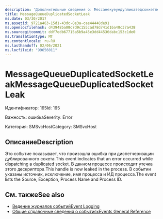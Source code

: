 ```yaml
---
description: 'Дополнительные сведения о: Мессажекуеуедупликатедсоккетлеак'
title: MessageQueueDuplicatedSocketLeak
ms.date: 03/30/2017
ms.assetid: 9721a463-15d1-43dc-8e3a-cae44448de91
ms.openlocfilehash: d439485a00c7d9c155cad78d741d16a40c37a438
ms.sourcegitcommit: ddf7edb67715a5b9a45e3dd44536dabc153c1de0
ms.translationtype: MT
ms.contentlocale: ru-RU
ms.lasthandoff: 02/06/2021
ms.locfileid: "99656011"
---
```

# <a name="messagequeueduplicatedsocketleak"></a><span data-ttu-id="e28ab-103">MessageQueueDuplicatedSocketLeak</span><span class="sxs-lookup"><span data-stu-id="e28ab-103">MessageQueueDuplicatedSocketLeak</span></span>

<span data-ttu-id="e28ab-104">Идентификатор: 165</span><span class="sxs-lookup"><span data-stu-id="e28ab-104">Id: 165</span></span>  
  
 <span data-ttu-id="e28ab-105">Важность: ошибка</span><span class="sxs-lookup"><span data-stu-id="e28ab-105">Severity: Error</span></span>  
  
 <span data-ttu-id="e28ab-106">Категория: SMSvcHost</span><span class="sxs-lookup"><span data-stu-id="e28ab-106">Category: SMSvcHost</span></span>  
  
## <a name="description"></a><span data-ttu-id="e28ab-107">Описание</span><span class="sxs-lookup"><span data-stu-id="e28ab-107">Description</span></span>  

 <span data-ttu-id="e28ab-108">Это событие показывает, что произошла ошибка при диспетчеризации дублированного сокета.</span><span class="sxs-lookup"><span data-stu-id="e28ab-108">This event indicates that an error occurred while dispatching a duplicated socket.</span></span> <span data-ttu-id="e28ab-109">В данном процессе происходит утечка этого дескриптора.</span><span class="sxs-lookup"><span data-stu-id="e28ab-109">This handle is now leaked in the process.</span></span> <span data-ttu-id="e28ab-110">В событии указаны источник, исключение, имя процесса и ИД процесса.</span><span class="sxs-lookup"><span data-stu-id="e28ab-110">The event lists the Source, Exception, Process Name and Process ID.</span></span>  
  
## <a name="see-also"></a><span data-ttu-id="e28ab-111">См. также</span><span class="sxs-lookup"><span data-stu-id="e28ab-111">See also</span></span>

- [<span data-ttu-id="e28ab-112">Ведение журналов событий</span><span class="sxs-lookup"><span data-stu-id="e28ab-112">Event Logging</span></span>](index.md)
- [<span data-ttu-id="e28ab-113">Общие справочные сведения о событиях</span><span class="sxs-lookup"><span data-stu-id="e28ab-113">Events General Reference</span></span>](events-general-reference.md)
